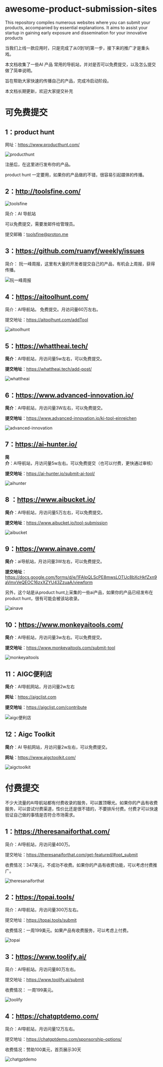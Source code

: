 # awesome-product-submission-sites
This repository compiles numerous websites where you can submit your products, accompanied by essential explanations. It aims to assist your startup in gaining early exposure and dissemination for your innovative products

当我们上线一款应用时，只是完成了从0到1的第一步，接下来的推广才是重头戏。



本文档收集了一些AI 产品 常用的导航站，并对是否可以免费提交，以及怎么提交做了简单说明。



旨在帮助大家快速的传播自己的产品，完成冷启动阶段。



本文档长期更新，欢迎大家提交补充

# 可免费提交


## 1：product hunt

网址：https://www.producthunt.com/



![producthunt](https://lh3.googleusercontent.com/pw/ABLVV84Kls-_8k4NDuWxWJ79zA__BkDs-YMcJaw2FAim-EYw493vOQQIZ9fHccmn2Js7g6yW99PIN3XRGAkygbib17xc7Reu1lLZhFYUVb7juKomj8A0Ygx3zQtWHmkLHokhtL5mJab7aug2x-nCU52wXHdpoPk45A5UmzziR1NdWaEcxkn5rhZRaH7B-qWN8zIXUgZp4XQ4LsAxtjEDGHse1fgpSEyj0MYEPc3GT42RyVKxIOtTDbjr9y5Wnnw8VdrIUl084g256bgocUBtp5_qwP1kcq0Xx1n6NQdB3SWav3KFPWSiIADD1TzM0iS0Vm-ZOFqxfJNpNVWgrCcatvLUWTZ3wUx7AYlzuJOlE3RATfIGw1y5c-S56gUngD3kAZmK-Sa6p4PVXxsXt1FAKqjT1MgH6yPC2TKf3NW87z99ktX049TSBkk5CQlQmDBDNevXMqQdfkz_u_cwJdIZQQ6zxgduCSo14e_qpOnMMwo0cO_ckARQllIlfTurcC3-xszsfOh9ReZw92En4Bp_p8A3kl5E_eoZSwWf36IjmSg-QSBZnsbAmMhj4fcdERGe1uPfb8BORv_ytIHqArirSz44x4r4Hd4wHzG99z3kwpmpAhDdhEyJn6axypVj4uUhhZEgoih2GpXTeX5zOn86ayy_YVCf0E7BVOyQUbc4C_jJ-y-N9LjcViZXvwKtwusR3lgdRzOW2ySegFTQoxVuKoDqdTHbPVM5n5tNfz6Qznonp3a0uOLKpHECbdGXsYv1gzRHQ2wFTYRE6W-kiBQ3Rvz3H9oE5WUYyD1HfOWWG-Rr6YDPlk8eMVoiYrTrCXdU_EsCf9UhOLR42sycy2qgCghqryltAZU8GA2W4ziAFktvtv9EtDTGq7lggL4vrAGM1T00u1Wqcg=w1791-h428-s-no-gm?authuser=0)



注册后，在这里进行发布你的产品。

product hunt 一定要用，如果你的产品做的不错，很容易引起媒体的传播。





## 2：http://toolsfine.com/

![toolsfine](https://lh3.googleusercontent.com/pw/ABLVV86VPTt38X8JXor4h0ZVu3PWiE4Y75IhGqXQ_NmSMTsRXMV5bhDpNOTzYNScBSMzvlP6XnPVqX-k1OmXpJfH9wPJS_sM5eXjbb91dv-ODJsMPYUZkWztHRIXrD9rix6mTSPLsXXGDPaMoEDDiKA1IncttxV5ACBGz2LYjPj48ss4IPZnd47ltVYdErAP3FROFXV1piIo4d1ahsshBQj2igBKUy-kp1W4jwxrAjkKlwDEPDwbxia-dLpoVPdF_JEC0ynsP5OjAFO4U2IEF_cRG5LjwdG4nX5muwZZSEn5U90zTdkUhhjge4ArCr867qjmZ3zQoJi5VDPKjCHFyngm2l_4wRL6kxVwBTlu1rUuzV_3bLemTE5h5XxR5W4wIVQS2lvZmNmx7n4fu6lm6M7pIOpLA9SyUoEC6yedDIPgb4C60BC4oo8e7dSkroOMxJ_9k4g_JZrtanO1qVWM27cYWS5-R64-SybD8f07lUpc_hLGveYqbtjVini27rNmbFDUPZeyRAaeIsQgMA7de68CSeNfNYAqyPyDZV5QKgOhah76uOKR2LrnxBgrOk7obg3tstsjLSLXEQ84DPI-IRdl5-vy9UasY0oOIZlTJqCRkzq4KNQJOAOHWouNqCB4njOx5MEBMK4OIXx_8HYinvTskoaaHtJeRfizbGPkiirTEXdcoQbFMl_Bn6TZvyzNoQa3FoQafut0VDZIqA8Oaq6SRjZmozCWbc5Y_a7yXC_zPWygYbmKy1FB7B6rqrDNHj-rJRWTXMSzco2yjn1wUpYkW6o9lNGPtYFia0WMuNPyXyQ0-gaFNMM7sR5DITqLPD9pL_QBo37DybUDxR-BLDAMqtQtyuHkLereKFcvSYDTevOpCLwl08b9WkfJePh5BjUFlQbQKA=w1894-h864-s-no-gm?authuser=0)

简介：AI 导航站

可以免费提交，需要发邮件给管理员。

提交邮箱：toolsfine@proton.me



## 3：https://github.com/ruanyf/weekly/issues

简介： 阮一峰周报，这里有大量的开发者提交自己的产品，有机会上周报，获得传播。



![阮一峰周报](https://lh3.googleusercontent.com/pw/ABLVV84LFThOLHtUZ5y3_ull-il2Q0uG8LcRoATk3UxI2wkOBnW-Z8EbWg0RiZ7kMWtXV7xhDQwSw0Rh7qkLsYyAxz3pUO6tuIwafK71OpS2OLKnI1XNwx0Ba5l-Ot8VetDEreexqamLAFP9khf9Sy_XO2KiMKnfH0UdbTDSSFBx2hEqu19hWUUjGUIvrsYnnTVKfZ7wdD-ceD5Ip-Kh5SJ2OfQbNsyWMluIbJwKtZT8FcVw2eOmDhfHasgXTWE3VDKJyGLav-YRRruRUXfE7A7rHaM_nscxK6YFy00Z_hoPOncGx0u0n2RlIzziqgiupko0WjmbDu4lmRrixvg-rmoyaxFDiUcxwHPL_ccAkAcsUIY7A2SKM05md9W0LGGeeSNP2WAgLdyM9BA8qaoW-ep2mWrqrzbMTqY38pXdP7xYfZKtaOYSG2gdQMJENPFmZ8yMr9xFAxc6unBIgiPee7BkAIUHxvqEBJ8s4ihb78kcsMpHziUehveF0x1QPP3G2_q7MVrcgFNK972RRdNcbdU-4txMRGN5LIrSnZY3e4AajHnIONpc9DWiKaFppGMLLvF_U-bb5yXIYPqnvSKGgh4JCy_trdElXVQMyFYyizqUiyiMSRCwYmAtd4juZ6xqK1Mu1ncx76g0Gjt1jOeYKOTqqdfSM_RU0rSBLpUpfi8FoF39LMqQXcWaK3_gkHbYZ4I97gOS6KfLPdNGveQUugOMqKsP6EnrtiBpr5G1XOuGJbxgkmXoIIgCoz-U91IF2h_UmAMRmF2-g_uOmYVO_ZktpE7m06afcoNfvzu-g9om5Br-FhuNEMPDtGq0HofWU-f0aIEVIhb-7cafLt-o_3tdPq3LNnRaIbZV39slKasdJW7L4Rrc4sxkHrLiDy2X1rflYqYUig=w1349-h912-s-no-gm?authuser=0)







## 4：https://aitoolhunt.com/

简介：AI导航站。 免费提交。月访问量60万左右。

提交地址：https://aitoolhunt.com/addTool

![aitoolhunt](https://lh3.googleusercontent.com/pw/ABLVV87dVYAJTwGUNFdGk2Q2MbtGHL0nsbJdBR3SDzLJrlcuxngQauWGBnPJaUwrScBXnk22amHrFsw9RyaJHw9bv2jtdI7unZXHdrk3ZjdJcCiMUzkARhPrcVu_ifbbEnXHCrQ7WAIPrEkyBsjF3-LS1k3oYFYltyhcveAX2gCUuCxf7BzaRNVuUXPUWFoT6tkudcS-d52cEmDwbWEuXqQNGVxHUSx7-KdTIw5z3Zkzrr7NbzvLnQuKDAZhRY-omV2upZVywpn83vaIlxY-7AP5mfZy1LFBW3tbKWdxWTR9aQQg3RpfRDv8ZA5XECGjmqS0bRcPj-jBok114jJ2vJJjAlzXJiwwYtFhM7qRpD_hFOevgwiIiFU7ZH45uA5duWxWjixhPUmYzNGpeWXYPmrT8fB6fVRHr-DOY6ap3MCZ7dtGZ2eYryafX6ugs87CpZyiBt4WFma17Tn45kRwA5908l5Z4WbkVWosr_T_h7JUTay6j59V3VxTerztzIX3syrD-Exolaz43qzbB7NULHtuA8_QjiLtb3s9gfDnIC7ZKizdQ_sR074-DAQAfHDossNn8RinGixxoB0wsFuN2E0GQEJX14nfNIhHlJ8atAagNSsfRjVPxovHdvi_BuxbYzVYeTrvnYsGkVCOL5MKkcIE8GEK0rfiixapx7lh2brfG9h2kTufFefNx7bGU4nqhb7UzA3bQknuAfILVs53Ek4bPL9SLccIPLtTBdbB1YJcuh2bdvIz-9naasum4HXAdF10fqU5ylFOtSo5Tma7uZrP2neXHABH7rWpa1PY2ppUl8brkRBucid40NYSfpw9LjO4B6WaNPSU2c9UvV0e67cgxVvh7AouLb-nkLWjX7O7F-UUSK7vNBBDTz-UoinprsP83LSTig=w1899-h904-s-no-gm?authuser=0)






## 5：https://whattheai.tech/

**简介**：AI导航站，月访问量5w左右，可以免费提交。

**提交地址**：https://whattheai.tech/add-post/

![whattheai](https://lh3.googleusercontent.com/pw/ABLVV86BkdxorsToDBA2yqx3idKneCC1mput8sCFCbO4G7Helt-nRrtFwmYbB4hNxp18B_HGcZeVDAyW4x1r0zoycCqN2EUK7wXf4wPv6QnJlhJWfkXGa9mOinRO9w0tMFQjGMxEC9NFCVCrgUNhYPlb6iuDhqyD_r9TDADiOhxvIdweTPJKK-vHNIuedCjYbGgaKwLAeLtM05L7iijOi6uurUdNH3AqffPR8mhof15GJB04WvScFgdwkPp-YjuaEdkKoITS2IEGasUWJejJKy9wMFJbsMsZGdX-Tw2hnhhb9XegViu2YfIxmeUMkFxFecsQ-n8ERNWImWfTwuABfRHrHJziBn2PNPGpV-7oschYNZzXaykbUqvvuf_axPYa3nA9uhhy0yYNdsoyMzANUtIQC4Uf2l3EXcjoFqM01yU7apyODV2dnoSuC07Ef4orOZbs801Ff0BwxeiaxbQAKACyK-_RfCHxG3KLePLZ1DcLkFfVSxyOCbvKarcT9LWX43M3D01bAyxlSH44E78eviG9JEqO3SdCxRK5m-CePu2n1_P08jqautuhgLYwUDSKYf1Z1j7a5226Ert6Pqp8nQL8MbquNLTJFY4syZ6kCM7AgVTb4I3sCjUm82Kz-fp4JKUaVO7dpSYEFSyrDnd5tQ30_c7vxufnhXRuGK_HSQj7VKxzJPN0r6prDKtpR-MmffuU7LplMbeZdtNkM-_Y8rc2DCRWLwfPogGx5O-QXt102JCR4zoFFwmAUYaLS1ZOHG_vZtpWebDosMiwreAINy6jwVyKCrxmX4ayHdbcNKB-G8OETP8KuSa6AnZtxP8flyP0eJ34slSoRGbadCP8ETMSW6UWKj0yrV8uI4AbMCNY4SViZnijs7GuSnrTXNMRScbC5gXijw=w1672-h844-s-no-gm?authuser=0)

## 6：https://www.advanced-innovation.io/

**简介**：AI导航站，月访问量3W左右，可以免费提交。

**提交地址**：https://www.advanced-innovation.io/ki-tool-einreichen



![advanced-innovation](https://lh3.googleusercontent.com/pw/ABLVV86UIbZPMjnjemtSDgAlpV6B2YRNWWSKzu-f_cTcYfzaIZk1bdkAQx5wvWu-DilPPl7RrOXWLYMj-dHbUZoBB5o25PEzMdJjB6FBUyXeUb9dx2rrP6PwQZUUHHUsHg8S_rBBbK-KHW0QhnmXQkrWZQ-eoVnSQVI94FB6LWgTrOlJOrYDDvPBsvXs3fYoM1wPhA0n_5MzdWVT7vykrNpInYBb5qR0JIGYDHChk9CJJ8VkZ4lUuY1in1kSLWHB5KHP9l4XARykSuseKd1e4l_WoA61NcNZ8KF5JNwEhvea1dtTIWXVwCqx_1u97ggv15HzBu0VQZAF4rEvM4m54_Ib0Z3HVGEKk2x3LA67w5nHcUxBsH23FO0Opmj5q4D5ZrPeQY6jRIsasIZNL0IY_SI6aVn2M3Cs7DMB-JPirlGyUw8uJYYtvnlVWjkQibHh_1RahpTo9EZl0znp399umaVh2i_u8OiqZnPRlwF6nDcxRuC75SWoZct8L7yH4nKcfpw6JNbl4SR8awZ4O1akvXpc9Bp5i-J5pXe9rYXIWkxXajye8Pw_4de6aoemxTDGAtnjF-maiJUfACOWZIh77CoY0L8N8ZX1fbe-Visswnx2lQiahMXRg4NZJnDQTwG72zDCQWpBy3caSts6VoJMRz4sRfY4ExGFD8SzujY6o6V6jsUTHkp64TRvjdY4vlDa5xDxbR-lYuY5FZzUeEhTVLxBcPDEVNepXZM2Dgz0Ds15WOfgGTiimJwEwDNKKgZGNVcRYKrcd-jGk_SAHAvIIPy4gbYY4AwJVzOIGL7j7VsoqKlXHTS4gPix4Z5ekq9Ehasq6z087fE7cYu2o-zoXXXbvMMyBD7JdNHta5r9k3wllGyTC4XxXTmNi0VQhY7wJ8eoHsTXTw=w1604-h871-s-no-gm?authuser=0)



## 7：https://ai-hunter.io/

**简介**：AI导航站，月访问量5w左右。可以免费提交（也可以付费，更快通过审核）

**提交地址**：https://ai-hunter.io/submit-ai-tool/

![aihunter](https://lh3.googleusercontent.com/pw/ABLVV87_MubMFkqqDQP0SGLf1zQFY6ZdHrtzO5V_dyWWU4Q2gF84AW6UUeK6re1UFFF3EzSnlA3NCPcUGHviiqDQsvqJCMYQiCDPXJjFjWUYPXM-2eTx0GFOz7wOo-KKex-O18ucqOVkykqiphUGe1oVM5ZiCruheaZcb8T_xgK9CB0-wStmWlNlI3h6Ob3RcWEXYJD3Y6LXEu5EiwJUPDBPEJZfospxw-wTKL8W2JBTT36HmKjdqYEc-2efx4eayFlFF4CAmUydlMbeQZQBDUfjPASEv0-yzIfmgj1lMXtG-URKWO52bx_t1xgDKfIBzcMCBYGTfd9_IOHbBzyjmjCf4BhP6_1FOy5KnioxZvgnoCNIcStv-Gz2ZVduFcvs3KicbgSuwEe69TfPpF0bO50klbW_qgV3mW2nTwEHimMmYac541rMf4a7j97VlUWmpk3CD7uYiSRBe4ISb0UD4WZLoDCDb09vuqjtk3bz5v0Qrg_uFuLZ2WYK8AWXAJmHcQO4sJTyaJ4-PWq88gT44jFE-Yak4dd43Sei7yOGkHaBfoPgjUD06GWVg7jPW3Wgg83m964xSBOJPCXmgRiYeOI_AgDl6dbe5J99JDNjo8KSLWXCjo3bvKiJBAmsLvueEJ72RR1PfwK0iAeQ6VrQY5vK4J822akliWlD_Ltp7RnfQ8-r_YObL69nXFFDBcL-4bsP-K3CCXlXTlIBsijp89ZAAa8lrlLEWwUigXFsArrm4UNhtvw28f5R8KVsPWglTNANJX5ujdIlUJnpE4QDJG0gnmsIH4ox3BZ1C6rehWXloz4ir_G8w_nCUzerDEzxTbSCM3Zl_5xefSzFJGbJgR8StHjiMDTjRARjMjlAFOd5IQcwf0F5lg8MbfOrg5F2JQqLSGpOSg=w1845-h899-s-no-gm?authuser=0)



## 8 ：https://www.aibucket.io/

**简介**：AI导航站，月访问量5万左右，可以免费提交。

**提交地址**：https://www.aibucket.io/tool-submission



![aibucket](https://lh3.googleusercontent.com/pw/ABLVV86EbQV8TzMUtj2Tp9LJV_kegD3tqYw_OQmvdTR87nMppA8daMrp0hW5MX7jY9e32aMFJCeN2kIq6Q4dWjli7zlT2wl1NbEHxHaZXF-exFfKPq3CuYn8XO8fW8JhYogG_Kniy61-f8bfxcQWkqYUo5OmDGsDkmFKH0X_DQ8Tz0c2AP3VkbYuVDkSrpEkAL9VIZUU5vWPqC6PNHpGYWFcM9aNS7d3TolWIE-ubph26lnN7YLEo92aAhOwCatyPizHYIqqnF9KycWKqWrpqXpIp-aQIDFyb0cVfn3MODQgEzJf9TBkjKJB057GMgeKHJ9SivJU7zKdyRolTQwlAZHFzlY1qUY7rPo6lfkJJPWn50Rn4hCj_e5es3DN_bFrB4z7Q2ZDYQWEtwCFhX8NpciJwrnXae2PdAKKnglifkvT-91uI55q6ZHUChIlVH6Dp2Hab4kF-4nOBrZiAP0HJYY8xAOIhm23L1WSZ64Ctu5ysnuAFpD7_uZM9CdOQMIirq5WEyEWJs4FOQgvNh6dOuNzjzZnwRnoveOJvd0CGbgozj6y9N5Dbj78TtDGjkpgFdF8j7maSFlDJ7RqXs11rnQ9FnUKkxsGYCb3zU3-6YhucwNK9MNLdtTqzVo2UWNNiJXudPYGzOLg2wVvGOUwsOXEV50-AIF8UdYTlCmtYxreJXOC1dPgrC5e2H4B6mTupMhs5x4fBzYyFjFyo6lL-hYVz6u6T6yOO3p8T_VuHJtmWmN0q1VdcGpX725IhH5dmHjvtFyNMAl-tusT-GVu3RjQEvdx5neplgFWB67I01mNrhbtni4igTzaQBtGW2W2t8IA4FYGKvht_wH7eV8XV0TP0YZvGM0tqK85543HvaM51mEXcsDKyKaG05ebTC_vEzkJ2qqWTg=w1911-h869-s-no-gm?authuser=0)

## 9：https://www.ainave.com/

**简介**：ai导航站，月访问量3W左右，可以免费提交。

**提交地址**：https://docs.google.com/forms/d/e/1FAIpQLScPE8mwsLOTUc8bXcHkfZxn9aVmxVeQEOC16zxXZYU43ZzuaA/viewform



另外，这个站是从product hunt上采集的一些ai产品，如果你的产品已经发布在product hunt，很有可能会被该站收录。

![ainave](https://lh3.googleusercontent.com/pw/ABLVV846LWDRtrcWluzrHGrgqHEYnGHOIaFAFpsG64gu3ZFXHq7uYmkGN_MNrzV4Y9ud8J7c0kfPrnHmPPkm4hDijl4Qe3Niip7AM54hHdm2Zo4esKvcbCYVXGjmJUz3LPhatvfq60Z51vCt9Ulx1sV22jRWoCFinGWg_6AENYvJctI3xHoS45yll0rgm3X8HZichgm_8KXjqbXC-S1gEvJUTmmCpLhqerN4IXYuGxx9-SEkaZEcUBPvzJDe8TNIXYQA5x0DF-ifs439yt8TfBOxbRsmpRlaC6LHH6TjP3YM_pPWUqCQ08hHEmlLFb6XGIG3BU6Huix2OkqtaLL3YC36SQm9PvdCJTpfteVGQcmV8yPhX_CUXLn2ELIk8HQp77MKxqg7aVhAqjVWDjZSj12vW8R5rW7AlkdohbHAMrIwHNBNKy4LTMX4tgXh6pPTdDRslijcAtmRTwEbvuWlttBScUhw_Vxcxx2DoI_5Y8E_l9je1j-pLZ6c3CSmhD4Q0Lc5mr_8gcq2SzZHLporny1WY2hDLzs7-5AY9vEmH-CjyshnkERodA_KPymW5byQio5gHT17HNveslVp4f2-UJhQiZix3Cwo0csrKEMCVgcHx6Hdrgq4-o745Sq051YqcGmTZAa7MBTroNAK4gWtEOGxshnWkEmXXqbtdLZ6iItbc4aD4IolzG1Z2NsfpSw79khyJKBSyJh_b_ZMOYsMkTfleW2DOBG3bXV9FO6hcHviE3-1ADIcDa3HbyafoffaXxd6vrowcaEH8Ia8hBaaHn3Br9EX1vVSQJuM0eui5hDcFAzdZzs4Pwh_nijqdUZJk52wrl6eExMlsRLaLNSisUDqAcoKQ4a8Zo9SxIbh3551iv4H1EUOluGox5E7JdYP1YAi5CwKgw=w1729-h856-s-no-gm?authuser=0)

## 10：https://www.monkeyaitools.com/

**简介**：AI导航站，月访问量3w左右。可以免费提交。

**提交地址**：https://www.monkeyaitools.com/submit-tool

![monkeyaitools](https://lh3.googleusercontent.com/pw/ABLVV84xtwpPhn3Fe9J_NxsNIyFYeF8CptJ2HCziEPXmNRXFWDRpxOWElSLiXNqg_Uq7UIoHj3nsyzbq94FMBr7iXWKa9VkQ5K75xQST1EdY3x09iZq7yc2Nr3pHEqogY2VKGcP2-VhImHYjRuuWTDynEy47XIX69oYPvZxAafQn1nW0hc8nqAznhoY5SaI8RJA_dZz1adty0ON2WDkjuAv50PTb0RliFnHBKjmcM3z7p4djftqr4tNM7ZyFFWxsr_fNJw7nKKP7bwEmk78EH0OYncjNTwG-Pgo0rSXSBkFbYr2dGZYctNChzHJ9QRG8jUts51_70gP67ChcIwL6QoLO3Vn_GpWO-uTSPRF4c37LCSVMUUIfR9YzSty1XH-6d_dppg26upRhmwTQd6sEQZpZ0tJ3e2Zt7qcxeWpX-JrhG-P6Uduxbh66--JMVi4KeviVr4yADyVjsQYiV1ke0fcgMPQPjJX8GCP7Z9uFTitqziq3lCXtOeersWoEMIg5xYF7beOGc7SxuxfQwqCfrl8ndcRvm7P5r7lYPrut8aKsLv1xGbEWsXEg1RGEBh6dvq1TWe0RHXl0k87dg1zNdcpCBtJJoe0p-j3Op16rmYuXMpy0WRg5bfaU4uBc2YZ6Wno28BFn4uszmtN8mPNWj0K7puyB39tRKgT85CuBX4CoqTUmwFdW91P2N4lkNz0TUTnq1Yl0xIytoVX68Mlggd7pocY7QRIwA2yaCy3lP_mmaRTMf3ABpszQd3vYaiplIBQCEAZcEYjLZkN14aO0qN9SfLe5DDT0EDhbgjtu5MN3xgORIBINEp7gXVnuiuO6-k_nO1YeqkSLAGoEka_VtbcufOOvHSA9B1VuVJShvMjBeI7KWZonSJjXlf0wooit5yWnubJ3hA=w1515-h903-s-no-gm?authuser=0)



## 11：AIGC便利店

**简介**：AI导航网站，月访问量2w左右

**网址**：https://aigclist.com

**提交地址**：https://aigclist.com/contribute

![aigc便利店](https://lh3.googleusercontent.com/pw/ABLVV85MZtzBCUtii9x6wfQ046aQi9h8M6FKU2bH4gvvXq6TVWBVbP-3H1SUk6nrjL9bDNR2XQbmPD8932B6oDyDxN5R91kiH9KmQTvi06mx0XvKe6m4BXW1tAGyhzaRmOLjCODYut7DvbWpw_LTAl7m0RPaPNwwfcuoXHcaxC92pUXIrFoZ_Ma3gSOMFSJAM9OlXCdbZFrk6_Y1hHgciuDajJqjIsB443weNTvOSLn0eQNnbFqOfyeH27M3YQm7-Pi2ADEeoZV1SqOOzrfQ-BsYwVVlfOEfFGoiJvndSSCuSI-9SqJpIZHlAdCFi8GLAwdeT5TRp_JdmKGkJ_QuPf5UlKZA7DLYtHk3RbcFGo8DlfTRiyFUE4Fx0BjB33oMP-KWvuViyMwJsmL5YcuVcHLNdAAD7iPshMQmqtt8lnf--HfaTazuWTq6nTP1bmpJfmN1DVQCvN4ymIwQq1VJyqnwDq0hqAC0XHiD14fyWIuLFVtGE5d5xbSJLnoN9trM1QQ68dBYYpmf3rGuPidSF3SKprukFr3bkxD81i5MqZdthbKQKxXaX8bauGd4PAb1_dzfSc4HxFwOn6vGIq290kxoTHkS2fRNLfMnKXawtn0693PqMir0zUay7PhXylSCmzDTHFh-7R8NToFFkksE1WOwlhdMGeUV4AZtXnk4WZ36AJ8PFr4fGe3hbD3DqIrE5EUsEvhjjroZ1neArxhRQ2dCMyDWJyYB44uNXmQUoW3AnKHwCG7HMzkMOs29OwMSlSV_j6i_VqSTPiV6Le0bj23y-yg-LyQKYPZKvZGEohrZ1044V3ann-1zmQhSAXatzIcsYRxGVDh_Uw-VkHPsXOJfVtSVYJF1Vdn4cbWUb5sAMpZ9wlpr6ryz3kPXBxmvBPbVnRNeuQ=w1893-h868-s-no-gm?authuser=0)



## 12：Aigc Toolkit

**简介**：AI 导航网站，月访问量2w左右，可以免费提交。

**网址**：https://www.aigctoolkit.com/

![aigctoolkit](https://lh3.googleusercontent.com/pw/ABLVV85prKTwjJWzxraKJ-0L4GjRereFhpPWWSOainc_M2jsmDgkLL3Oy8-ESisa4cstJJRC9lN2ko5DVbTrZcgFCKCVbYiVqFY06lWQpEqVSJ13RINQMj1b8SqQYcJjsBQJM7s3fcxSuM_-Jwu131hpBRxWRjr2ckdEgpZ-6OkziB3cX9zvK4n3_5tY-m6fF_ZApPQHWu3tSRZiZsJMAX9qojM1KpPfKlNR21hRh4pBFs4ufFv9Zy2GCBBC6u6sOqdrLik4WyY7fb9ZD2pLepgVX8zLCRg7QKd1bf1ixrCSnE0FetRv59j2WC27yLBjUCWh2lvXeI6PQKQ_imL3EAOMqTClub8loLryq9OwYKTuOZLMGbRy0-uHBPRpWM4uvijSHRZBDXw7dmjSNqPfx3hgC8g7E0SHBGAnbY5mcbUIHcSqlKTG0OlZwd8ItYfEBx9Fd4RUDC_uWCo60DslU0SX3MyizYs7Tl7lJ83ktPAc-3tYnKUiI5GpK-Pkg9ltMNmScC1YM4HHUyoZFYzX-fDuXaLMaUFuoN0Wz1ATCOvTYTl4SSkMDVZFQ0WaMB6cZmDyDaSLGZDA5cayEAQK_XaUh1QXwQ3jLPPxVgdHFITHKPoh9OelVJN5_Ls8eZIDUkrH9TbB76enyBL4Io4j-34VJ4RAIrkCnE2rYNnmYBWi135KIfVNJO5hYI4z0WVmpLVbgQvpG2b0Wecbm3SD_434-0VBVlLm58DNpwi4MswkOl1njUoXkMOkN78UqH98qkc16RYfLX_3RqDxczIOKKj22Y9q-xeTnVYRGjN4zKpJc75Sv6qniebKLj8cH7wLMh5ootjetuhs2Cebz6GfnA3zuDyhJdW7R8eRFjBao8f5Y3YTDyYYN-1SilmfYV13HZxTaORdJQ=w1857-h863-s-no-gm?authuser=0)

# 付费提交

不少大流量的AI导航站都有付费收录的服务，可以置顶曝光。如果你的产品有收费服务，可以尝试付费渠道，性价比还是很不错的，不要排斥付费。付费才可以快速验证自己做的事情是否符合市场需求。

## 1：https://theresanaiforthat.com/

简介：AI导航站，月访问量400万。



提交地址：https://theresanaiforthat.com/get-featured/#opt_submit



收费情况：347美元，不成功不收费。如果你的产品有收费功能，可以考虑付费推广。



![theresanaiforthat](https://lh3.googleusercontent.com/pw/ABLVV84TYJ9yJlUXS-htu-eHfVEjId3WHX1x6KdWOD7hvIEBwcOEkKYyJdWpvX5pLWirfHDIxVST_G7rg5xw86KCowgtsqDoj2p-lNjLg0NOurnACIclAmPa33P0vSBV_WaBbRRV3moqBosBtet_kEgNbcw_W6UeAtEzQyAgSO_OKiK4FmztmKCDFuHvfQL1QHIrBNnTx4DaJ8iLgwikRgJ3qUOAOhMVqFMnFlO7HXhy-rDVoxNIepzwa-MwbAZy5xtoXWNJoa_vto8ji997rV1p3Ows9DN09ZZPOG7dwI716hWvQGQHjPtOEO81xDg1kcD6y1T1B90y16lcPRZuGwpWPMDx_x4fMcQeWpLT34UrFt3x5G3b3MtPhPfYIqIT_gRQQTWCFeSiYJdLxVJWWGTKaq8525tXF_g5ior0i7WbpRRsKjl6gn2YRNuFZnpEoQn3mJzj7XjpPYSyAP2yfri6XlmGaH4dcNOUF_ooZ9i7CKpID7GHOfdz0V1jkat9oKVCunkhL92r2FgMmMDMoqMozCYfjOTw4kw8Fze1Ji029xEetTQ_QgZuL0SRgEMXAonv2qgg-i798WncOUOi53McsCWIYnXAin3ZWA12Qo9xswhC352O424PtClsll1c0KZAZKBfc16vl6Nq0L5wH6wFcaBuwzl6PdTwzTqIHGL3Lz9OlU66CL_KpcqydGO1IqcsIUWu2FuVFUKqV8U_Ya5w7CCprXaIyZDb9itrPSghrUNXf3eDkS_MeGUlfmFlPqND7TIe4uOpdttwghnOqSQfNafLqZmIMnXDN6AIVa01txZ_0ooAtvbtAJOA_losJmpKnfHzQQAG5IexJfJv4A5rkWTkf0owwzRR1ojKPWoPA-1lpQlLPHDUfAoX1Di-16LeHSGC_A=w1866-h891-s-no-gm?authuser=0)



## 2：https://topai.tools/

简介：AI导航站，月访问量300万左右。

提交地址：https://topai.tools/submit

收费情况：一周199美元。如果产品有收费服务，可以考虑上付费。

![topai](https://lh3.googleusercontent.com/pw/ABLVV84lGH2qlDadHfGEhWwY1QncVRLaecytljyeBzMlid4EB-awkOsI40QqEhz_VFdMV8mRL5GhjYdbqCSc6VIdrITuq2QS9TwgS4QVp-Ncp7eS9VSEFqFasdI7pn7HqOejRq8sl2EzIPrJa-BrtxGB4-03rrRG04QdbzdN-sRjupTYvuBcZRanAb2yu-XvOfHM5l094J9hP_xNFWaVGejwydanW4qshY_Ip1Ja6Py8m_NyL_KJ0F16VyG839Y_U-l8jv0fZWQCOBY-0h3ipOjFDXYacyK_JBSXGnzyVjoDWPp3TRJmcCijkXRBf_xP9zZ1QW9y9RnnGEuta-hkV8IYJg4Eu9TLc0swpTlrhLK68GAyWtIk0Z_eTpVeixNSP4efzkPuMraDnkIZX_5hfw4yf1TZY96PJAVnr9zcXoOnjIMxcA2FQjWBvNhTLNk7JGMbQE7b6elmzM2QmEaa6JvPbKbRPVm2xal4X19RNJmDOu3HMaP0_t3qc8zLCIZVbywzigYckbkS18NhAti55-jHLVu-8wIyA3TJynvboW_9BP-Rl3VkNK8JXyyv5cHM3eTGcvZY0wK7CL0HHOkob9ckrZI_hrzc3ZOAwhnbh69JoYvMSLWKxAMBPeLOM5b-ZUXVgBo9vMt1BqfGoq9NDGm-AdBzeuFSRn_1dDv6Tg2_By64dtNy_hekl8IJPoFzdneCS_iNr76WvWaNV1OceMst1QpylehxxHpKeWb-YFY4TTrnbZaTDNHLfYmoNWe-qP8SwM0AbN9DtOsCYeLDvc5hkrxKCNLyXkQwO__trplsc8eDXVbpvfBD_Z7NLXR8OIYY-IOF5S3WvCeGNShgHxAtTtMZE7D5LO_6aZjfOfGtJcR00ljtD6-QZHlo_LngnIjH1sgGPQ=w1893-h859-s-no-gm?authuser=0)



## 3：https://www.toolify.ai/

简介：AI导航站。月访问量80万左右。

提交地址：https://www.toolify.ai/submit

收费情况： 一周199美元。

![toolify](https://lh3.googleusercontent.com/pw/ABLVV87CE4y0ayxONdNmVoJyG1e-f9OpyMRMechyVx_O17Vbl4CVRzdQk32O452lCLbvHZ_GHb-TXUwYOqsmLAiTCkT52QlhCOrynBKq_2yW2CynCW5Qzr7x6i3wEXz7UqId7nhPp4D-J0JoW1u66mOi7uVPNyQqRSzsV7LuM-DNU8N-w3na2x5BP31yccHC-OaQBQO85UlCdmva5q2CacrjT0jGeBoy2BueVSbZobL0SjmIdg_W0-BV_Dw2H23gsYHxIEfclkHsMRCrvPRpmu_s6Ai4OuFQADAkYffm2vnIciw_w6jqDzvzXgL63zqXZkxcAHtYuEkapnkZ3phC5lpA0X5mLbR6_JPsiDjnkhKxigxkNdhcd2GLt3jffXhCsEu0pYXbqP7HWMpBWhnYGr1MxwtVcIfxSJhsOaSxQuNnUeNngfNU3VgQboyqmLpGkd8BJCK6jkHYEB7XqSqJZo4WKdFqtjs7ArlqByYQfKZdgQo293O66JzeklpXAvOS5Fa15y5OKYmjz82anm78rkPEuTCHBmM-zCVTa6TB96yFO8Jv7LD4mYGYSr4nDvyFWvwuU3sEA3131WP4BpblkHPzWbUkOJOf4GXSTZkudFQHeiuw6gOl4naPvn93bERsbdh_5V_LbMldojN87aiRVluRQMZNhRYAEem8-gkkvA-1Tco3WV4eDaOi7uA7HHumYoCjrM4kgk4nz-4ee9rgIV_bz3G-chAAqHeHv2BcLmETmUft-ePcJTBXg_6xPAMSzDq2LMYezaaCm4-FhfCXZsAiiQ2-qCl85FGUYogKBSwEaQ3fWz_RcH3UtSw7kPIRRGDTD6bm8j3VuaZ18Yg5ziGGvumA2GZ90sHQsiyc6Z_988k8l3gMxk4-Af2qR1sJbZp1-qqBWw=w1884-h878-s-no-gm?authuser=0)

## 4：https://chatgptdemo.com/

简介：AI导航站，月访问量12万左右。

提交地址：https://chatgptdemo.com/sponsorship-options/

收费情况：赞助100美元，首页展示30天

![chatgptdemo](https://lh3.googleusercontent.com/pw/ABLVV84miVORK9AV3U1nO8eMKWsMKNZmedGX5npnMCVjzpJxj2zE8XWqH_15yFVZAFEIioKvWlwspp_JEe5_XJxhoiX9L22uz4TJzoz_Zl4LM3LQ9gLlSilF8Mv2ocyFZYPgSqusBsw3kIy1RoB3RiBuKnCc3nb-f3firmCmfcVRCNeql7g9ggjPIbDfV0Nt6Ng1ZUNqXYcX2Q2Z-iS4YqDSnUFq7GbjlstJ4Xse0TgB1tA62JmOdtmLIlsIbpORtB-IZS_gF3xyx3gsD1hYY_b6N_0Tgfz1fb4bfR81dTgrG-wxFs_ASm5Ea_-4cE4KdgmuQp0qOsWzFa-qNtOtGMM-2Lu6JUSyOjv8MqUiBUtibIUObBCahpkKYGY5o2McZovwV8g_gzS2rgtXOdVUPkAS_MemQOk-cXVyFA-ThvY00QhiuJPfFcTQIRo4woNiLQeZPQla2os6e9n026RMRiGoZNvtUjqVO8ZiTdg4-jocrAP7UQWI54hNeqagSYxMrQHz8aDWr5oNo7DMEFKuls540QM3QBsbZw0UOWxKAwQq34tNZhjdYrRXUyoxH0jo7ralAPt3viBTqd2bHi8HIPawY2OyoUKVAb8yae9HcnFuzQYCHXHkK5jd6jehGQ_hZoq1EKjOABVGjIUxQFAe9MKgytLITy0aFWfOxkC0d1kF4j3Ri81hBE_eNnDWxyQKCj4mchN0bJR0Fir5HzAx_8AZZ92m8_6mn4C_vDUo9WBV42O63uGHrpKtJvrutH6JgzfrFPXuT_YmtSSYrvq1MGj73e8Vnbn9ehAwOxGYsFgRMnbE3EbkJhRFg51ni2qciOwlU9MAujSdfj9fMJcoK0iYXGo0viqDJ_RuAZ6891beLtCztOdjswgyQ8twH0UwZpfgKFe07Q=w1889-h864-s-no-gm?authuser=0)
